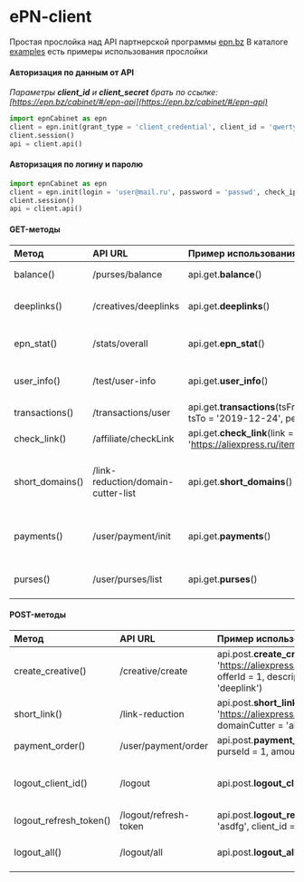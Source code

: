 # ePN-client
Простая прослойка над API партнерской программы [epn.bz](https://epn.bz/)
В каталоге [examples](../master/examples/) есть примеры использования прослойки

#### Авторизация по данным от API
*Параметры **client_id** и **client_secret** брать по ссылке: [https://epn.bz/cabinet/#/epn-api](https://epn.bz/cabinet/#/epn-api)*
```python
import epnCabinet as epn
client = epn.init(grant_type = 'client_credential', client_id = 'qwerty', client_secret = 'asdfg')
client.session()
api = client.api()
```

#### Авторизация по логину и паролю
```python
import epnCabinet as epn
client = epn.init(login = 'user@mail.ru', password = 'passwd', check_ip = False)
client.session()
api = client.api()
```

#### GET-методы
|Метод|API URL|Пример использования|Описание|
|:---|:---|:---|:---|
|balance()|/purses/balance|api.get.**balance**()|Балансы пользователя|
|deeplinks()|/creatives/deeplinks|api.get.**deeplinks**()|Список созданных длиплинков|
|epn_stat()|/stats/overall|api.get.**epn_stat**()|Общая статистика ePN|
|user_info()|/test/user-info|api.get.**user_info**()|Информация о пользователе|
|transactions()|/transactions/user|api.get.**transactions**(tsFrom = '2019-12-23', tsTo = '2019-12-24', perPage = 1000)|Список транзакций|
|check_link()|/affiliate/checkLink|api.get.**check_link**(link = 'https://aliexpress.ru/item/4000581767061.html')|Проверка URL|
|short_domains()|/link-reduction/domain-cutter-list|api.get.**short_domains**()|Список доступных доменов для сокращения ссылок|
|payments()|/user/payment/init|api.get.**payments**()|Информация по выплатам, кошелькам, комиссиям|
|purses()|/user/purses/list|api.get.**purses**()|Список кошельков пользователя|

#### POST-методы
|Метод|API URL|Пример использования|Описание|
|:---|:---|:---|:---|
|create_creative()|/creative/create|api.post.**create_creative**(link = 'https://aliexpress.ru/item/4000581767061.html', offerId = 1, description = 'test_deeplink', type = 'deeplink')|Создание реферальной ссылки|
|short_link()|/link-reduction|api.post.**short_link**(urlContainer = 'https://aliexpress.ru/item/4000581767061.html', domainCutter = 'ali.pub')|Сокращение реферальной ссылки|
|payment_order()|/user/payment/order|api.post.**payment_order**(currency = 'USD', purseId = 1, amount = 1000)|Заказ выплаты|
|logout_client_id()|/logout|api.post.**logout_client_id**(client_id = 'asdfg')|Деактивация всех refresh_token для client_id|
|logout_refresh_token()|/logout/refresh-token|api.post.**logout_refresh_token**(refresh_token = 'asdfg', client_id = 'asdfg')|Деактивация refresh_token|
|logout_all()|/logout/all|api.post.**logout_all**(client_id = 'asdfg')| Деактивация всех токенов пользователя|
